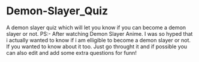 # Demon-Slayer_Quiz
A demon slayer quiz which will let you know if you can become a demon slayer or not.  PS:- After watching Demon Slayer Anime. I was so hyped that i actually wanted to know if i am elligible to become a demon slayer or not. If you wanted to know about it too. Just go throught it and if possible you can also edit and add some extra questions for funn!
